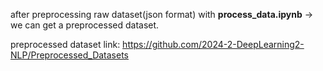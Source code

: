 after preprocessing raw dataset(json format) with **process_data.ipynb** -> we can get a preprocessed dataset. 

preprocessed dataset link: 
<https://github.com/2024-2-DeepLearning2-NLP/Preprocessed_Datasets>
